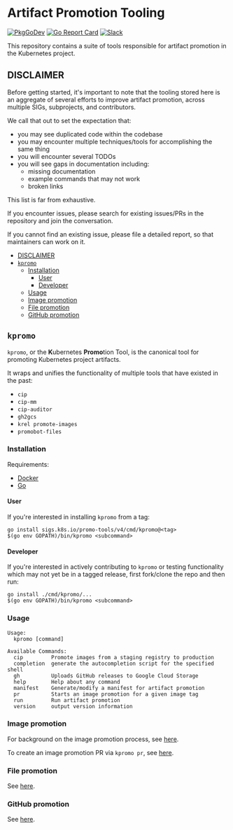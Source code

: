 # Artifact Promotion Tooling

[![PkgGoDev](https://pkg.go.dev/badge/sigs.k8s.io/promo-tools/v4)](https://pkg.go.dev/sigs.k8s.io/promo-tools/v4)
[![Go Report Card](https://goreportcard.com/badge/sigs.k8s.io/promo-tools/v4)](https://goreportcard.com/report/sigs.k8s.io/promo-tools/v4)
[![Slack](https://img.shields.io/badge/Slack-%23release--management-blueviolet)](https://kubernetes.slack.com/archives/C2C40FMNF)

This repository contains a suite of tools responsible for artifact promotion
in the Kubernetes project.

## DISCLAIMER

Before getting started, it's important to note that the tooling stored here
is an aggregate of several efforts to improve artifact promotion, across
multiple SIGs, subprojects, and contributors.

We call that out to set the expectation that:

- you may see duplicated code within the codebase
- you may encounter multiple techniques/tools for accomplishing the same thing
- you will encounter several TODOs
- you will see gaps in documentation including:
  - missing documentation
  - example commands that may not work
  - broken links

This list is far from exhaustive.

If you encounter issues, please search for existing issues/PRs in the
repository and join the conversation.

If you cannot find an existing issue, please file a detailed report, so that
maintainers can work on it.

- [DISCLAIMER](#disclaimer)
- [`kpromo`](#kpromo)
  - [Installation](#installation)
    - [User](#user)
    - [Developer](#developer)
  - [Usage](#usage)
  - [Image promotion](#image-promotion)
  - [File promotion](#file-promotion)
  - [GitHub promotion](#github-promotion)

## `kpromo`

`kpromo`, or the **K**ubernetes **Promo**tion Tool, is the canonical tool
for promoting Kubernetes project artifacts.

It wraps and unifies the functionality of multiple tools that have existed in
the past:

- `cip`
- `cip-mm`
- `cip-auditor`
- `gh2gcs`
- `krel promote-images`
- `promobot-files`

### Installation

Requirements:

- [Docker][docker]
- [Go][golang]

#### User

If you're interested in installing `kpromo` from a tag:

```console
go install sigs.k8s.io/promo-tools/v4/cmd/kpromo@<tag>
$(go env GOPATH)/bin/kpromo <subcommand>
```

#### Developer

If you're interested in actively contributing to `kpromo` or testing
functionality which may not yet be in a tagged release, first fork/clone the
repo and then run:

```console
go install ./cmd/kpromo/...
$(go env GOPATH)/bin/kpromo <subcommand>
```

### Usage

```console
Usage:
  kpromo [command]

Available Commands:
  cip         Promote images from a staging registry to production
  completion  generate the autocompletion script for the specified shell
  gh          Uploads GitHub releases to Google Cloud Storage
  help        Help about any command
  manifest    Generate/modify a manifest for artifact promotion
  pr          Starts an image promotion for a given image tag
  run         Run artifact promotion
  version     output version information
```

### Image promotion

For background on the image promotion process, see
[here](/docs/image-promotion.md).

To create an image promotion PR via `kpromo pr`, see
[here](docs/promotion-pull-requests.md).

### File promotion

See [here](/docs/file-promotion.md).

### GitHub promotion

See [here](/docs/github-promotion.md).

[docker]: https://docs.docker.com/get-docker
[golang]: https://golang.org/doc/install
